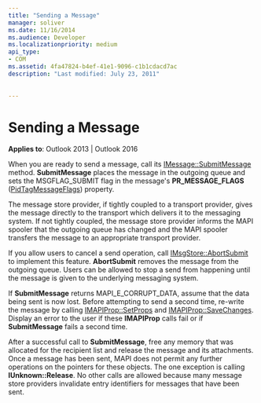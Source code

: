 ```yaml
---
title: "Sending a Message"
manager: soliver
ms.date: 11/16/2014
ms.audience: Developer
ms.localizationpriority: medium
api_type:
- COM
ms.assetid: 4fa47824-b4ef-41e1-9096-c1b1cdacd7ac
description: "Last modified: July 23, 2011"
 
 
---
```


# Sending a Message

  
  
**Applies to**: Outlook 2013 | Outlook 2016 
  
When you are ready to send a message, call its [IMessage::SubmitMessage](imessage-submitmessage.md) method. **SubmitMessage** places the message in the outgoing queue and sets the MSGFLAG_SUBMIT flag in the message's **PR_MESSAGE_FLAGS** ([PidTagMessageFlags](pidtagmessageflags-canonical-property.md)) property.
  
The message store provider, if tightly coupled to a transport provider, gives the message directly to the transport which delivers it to the messaging system. If not tightly coupled, the message store provider informs the MAPI spooler that the outgoing queue has changed and the MAPI spooler transfers the message to an appropriate transport provider.
  
If you allow users to cancel a send operation, call [IMsgStore::AbortSubmit](imsgstore-abortsubmit.md) to implement this feature. **AbortSubmit** removes the message from the outgoing queue. Users can be allowed to stop a send from happening until the message is given to the underlying messaging system. 
  
If **SubmitMessage** returns MAPI_E_CORRUPT_DATA, assume that the data being sent is now lost. Before attempting to send a second time, re-write the message by calling [IMAPIProp::SetProps](imapiprop-setprops.md) and [IMAPIProp::SaveChanges](imapiprop-savechanges.md). Display an error to the user if these **IMAPIProp** calls fail or if **SubmitMessage** fails a second time. 
  
After a successful call to **SubmitMessage**, free any memory that was allocated for the recipient list and release the message and its attachments. Once a message has been sent, MAPI does not permit any further operations on the pointers for these objects. The one exception is calling **IUnknown::Release**. No other calls are allowed because many message store providers invalidate entry identifiers for messages that have been sent.
  

